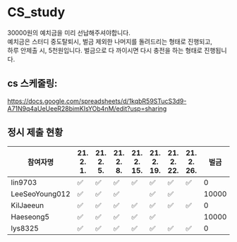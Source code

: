 # CS_study
 30000원의  예치금을 미리 선납해주셔야합니다.  
 예치금은 스터디  중도탈퇴시,  벌금 제외한 나머지를 돌려드리는 형태로 진행되고,  
 하루 안제출 시, 5천원입니다. 벌금으로 다 까이시면 다시 충전을 하는 형태로 진행됩니다. 
 
## cs 스케줄링:
https://docs.google.com/spreadsheets/d/1kqbR59STucS3d9-A71N9q4aUeUeeR28bimKIsYOb4nM/edit?usp=sharing
## 정시 제출 현황 
|참여자명 |21. 2. 1.|21. 2. 5.|21. 2. 8.|21. 2. 15.|21. 2. 19.|21. 2. 22.|21. 2. 26.|벌금|이전달| 잔여금|
|---|---|---|---|---|---|---|---|---|---|---|
lin9703|✅|✅|✅|✅|✅|✅|✅|0|30000|30000|
LeeSeoYoung012|✅|✅|✅|  |✅|✅|  |10000|20000|10000|
KilJaeeun|✅|✅|✅|✅|✅|✅|✅|0|30000|30000|
Haeseong5|✅|✅|✅|✅|✅|  |  |10000|25000|15000|
lys8325|✅|✅|✅|✅|✅|✅|✅|0|30000|30000|
